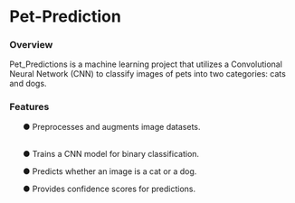 # Pet-Prediction
### Overview

Pet_Predictions is a machine learning project that utilizes a Convolutional Neural Network (CNN) to classify images of pets into two categories: cats and dogs.

### Features

<ul dir="auto">
● Preprocesses and augments image datasets.

<br>● Trains a CNN model for binary classification. </br>

● Predicts whether an image is a cat or a dog.

● Provides confidence scores for predictions. 
</ul>
